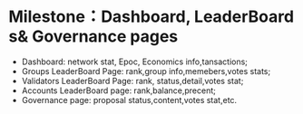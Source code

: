 # Milestone：Dashboard,  LeaderBoard s& Governance pages
* Dashboard: network stat, Epoc, Economics info,tansactions;
* Groups LeaderBoard Page: rank,group info,memebers,votes stats;
* Validators LeaderBoard Page: rank, status,detail,votes stat;
* Accounts LeaderBoard page: rank,balance,precent;
* Governance  page: proposal status,content,votes stat,etc.
